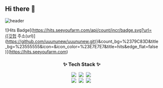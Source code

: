 ## Hi there 👋

![header](https://capsule-render.vercel.app/api?type=venom&color=auto&height=300&section=header&text=uuununew&fontSize=90)

![Hits Badge](https://hits.seeyoufarm.com/api/count/incr/badge.svg?url={[깃헙 주소(url)](https://github.com/uuununew/uuununew.git)}&count_bg=%2379C83D&title_bg=%23555555&icon=&icon_color=%23E7E7E7&title=hits&edge_flat=false)](https://hits.seeyoufarm.com)

<!--내용 부분-->
<h3 align="center">✨ Tech Stack ✨</h3>
<div align="center">
  <img src="https://img.shields.io/badge/java-20232a.svg?style=for-the-badge&logo=react&logoColor=61DAFB" />&nbsp
  <img src="https://img.shields.io/badge/spring-F7DF1E.svg?style=for-the-badge&logo=javascript&logoColor=20232a" />&nbsp
  <img src="https://img.shields.io/badge/springboot-E34F26.svg?style=for-the-badge&logo=html5&logoColor=white" />&nbsp
</div>


<div align="center">
  <img src="https://img.shields.io/badge/jpa-DB7093?style=for-the-badge&logo=styled-components&logoColor=ffd35b" />&nbsp
  <img src="https://img.shields.io/badge/k8s-1daabb.svg?style=for-the-badge&logo=tailwind-css&logoColor=white" />&nbsp
  <img src="https://img.shields.io/badge/MySQL-1572B6.svg?style=for-the-badge&logo=css3&logoColor=white" />&nbsp
</div>





<!--



![Anurag's GitHub stats](https://github-readme-stats.vercel.app/api?username=uuununew&show_icons=true&theme=radical)

![Top Langs](https://github-readme-stats.vercel.app/api/top-langs/?username=uuununew&layout=compact)

**uuununew/uuununew** is a ✨ _special_ ✨ repository because its `README.md` (this file) appears on your GitHub profile.

Here are some ideas to get you started:

- 🔭 I’m currently working on ...
- 🌱 I’m currently learning ...
- 👯 I’m looking to collaborate on ...
- 🤔 I’m looking for help with ...
- 💬 Ask me about ...
- 📫 How to reach me: ...
- 😄 Pronouns: ...
- ⚡ Fun fact: ...
-->
